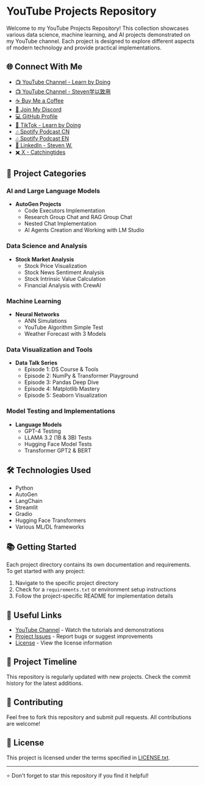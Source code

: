 # YouTube Projects Repository

Welcome to my YouTube Projects Repository! This collection showcases various data science, machine learning, and AI projects demonstrated on my YouTube channel. Each project is designed to explore different aspects of modern technology and provide practical implementations.

## 🌐 Connect With Me
- [📺 YouTube Channel - Learn by Doing](https://www.youtube.com/@learnbydoingwithsteven)
- [📺 YouTube Channel - Steven学以致用](https://www.youtube.com/@Steven学以致用)
- [☕ Buy Me a Coffee](https://buymeacoffee.com/learnbydoing)
- [💬 Join My Discord](https://discord.gg/TyDaMKAV)
- [💻 GitHub Profile](https://github.com/learnbydoingwithsteven)
- [🎵 TikTok - Learn by Doing](https://www.tiktok.com/@learn.by.doing4)
- [🎶 Spotify Podcast CN](https://spotifyanchor-web.app.link/e/To7ArGnHZNb)
- [🎶 Spotify Podcast EN](https://spotifyanchor-web.app.link/e/ZHi3LoLHZNb)
- [🔗 LinkedIn - Steven W.](https://www.linkedin.com/in/steven-w-6828a31bb)
- [✖️ X - Catchingtides](https://x.com/Catchingtides)

## 🚀 Project Categories

### AI and Large Language Models
- **AutoGen Projects**
  - Code Executors Implementation
  - Research Group Chat and RAG Group Chat
  - Nested Chat Implementation
  - AI Agents Creation and Working with LM Studio

### Data Science and Analysis
- **Stock Market Analysis**
  - Stock Price Visualization
  - Stock News Sentiment Analysis
  - Stock Intrinsic Value Calculation
  - Financial Analysis with CrewAI

### Machine Learning
- **Neural Networks**
  - ANN Simulations
  - YouTube Algorithm Simple Test
  - Weather Forecast with 3 Models

### Data Visualization and Tools
- **Data Talk Series**
  - Episode 1: DS Course & Tools
  - Episode 2: NumPy & Transformer Playground
  - Episode 3: Pandas Deep Dive
  - Episode 4: Matplotlib Mastery
  - Episode 5: Seaborn Visualization

### Model Testing and Implementations
- **Language Models**
  - GPT-4 Testing
  - LLAMA 3.2 (1B & 3B) Tests
  - Hugging Face Model Tests
  - Transformer GPT2 & BERT

## 🛠️ Technologies Used
- Python
- AutoGen
- LangChain
- Streamlit
- Gradio
- Hugging Face Transformers
- Various ML/DL frameworks

## 📚 Getting Started
Each project directory contains its own documentation and requirements. To get started with any project:
1. Navigate to the specific project directory
2. Check for a `requirements.txt` or environment setup instructions
3. Follow the project-specific README for implementation details

## 🔗 Useful Links
- [YouTube Channel](#) - Watch the tutorials and demonstrations
- [Project Issues](../../issues) - Report bugs or suggest improvements
- [License](LICENSE.txt) - View the license information

## 📅 Project Timeline
This repository is regularly updated with new projects. Check the commit history for the latest additions.

## 🤝 Contributing
Feel free to fork this repository and submit pull requests. All contributions are welcome!

## 📝 License
This project is licensed under the terms specified in [LICENSE.txt](LICENSE.txt).

---
⭐ Don't forget to star this repository if you find it helpful!
